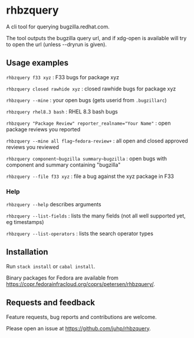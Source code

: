 # rhbzquery

A cli tool for querying bugzilla.redhat.com.

The tool outputs the bugzilla query url,
and if xdg-open is available will try to open the url
(unless --dryrun is given).

## Usage examples

`rhbzquery f33 xyz` : F33 bugs for package xyz

`rhbzquery closed rawhide xyz` : closed rawhide bugs for package xyz

`rhbzquery --mine` : your open bugs (gets userid from `.bugzillarc`)

`rhbzquery rhel8.3 bash` : RHEL 8.3 bash bugs

`rhbzquery "Package Review" reporter_realname="Your Name"` : open package reviews you reported

`rhbzquery --mine all flag~fedora-review+` : all open and closed approved reviews you reviewed

`rhbzquery component~bugzilla summary~bugzilla` : open bugs with component and summary containing "bugzilla"

`rhbzquery --file f33 xyz` : file a bug against the xyz package in F33

### Help
`rhbzquery --help` describes arguments

`rhbzquery --list-fields` : lists the many fields (not all well supported yet, eg timestamps)

`rhbzquery --list-operators` : lists the search operator types

## Installation
Run `stack install` or `cabal install`.

Binary packages for Fedora are available from <https://copr.fedorainfracloud.org/coprs/petersen/rhbzquery/>.

## Requests and feedback
Feature requests, bug reports and contributions are welcome.

Please open an issue at <https://github.com/juhp/rhbzquery>.

